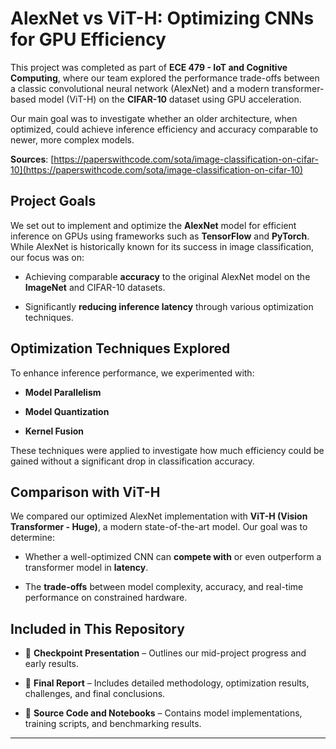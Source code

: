 # **AlexNet vs ViT-H: Optimizing CNNs for GPU Efficiency**

This project was completed as part of **ECE 479 \- IoT and Cognitive Computing**, where our team explored the performance trade-offs between a classic convolutional neural network (AlexNet) and a modern transformer-based model (ViT-H) on the **CIFAR-10** dataset using GPU acceleration.

Our main goal was to investigate whether an older architecture, when optimized, could achieve inference efficiency and accuracy comparable to newer, more complex models.

**Sources**: [https://paperswithcode.com/sota/image-classification-on-cifar-10](https://paperswithcode.com/sota/image-classification-on-cifar-10)

## **Project Goals**

We set out to implement and optimize the **AlexNet** model for efficient inference on GPUs using frameworks such as **TensorFlow** and **PyTorch**. While AlexNet is historically known for its success in image classification, our focus was on:

* Achieving comparable **accuracy** to the original AlexNet model on the **ImageNet** and CIFAR-10 datasets.

* Significantly **reducing inference latency** through various optimization techniques.

## **Optimization Techniques Explored**

To enhance inference performance, we experimented with:

* **Model Parallelism**

* **Model Quantization**

* **Kernel Fusion**

These techniques were applied to investigate how much efficiency could be gained without a significant drop in classification accuracy.

## **Comparison with ViT-H**

We compared our optimized AlexNet implementation with **ViT-H (Vision Transformer \- Huge)**, a modern state-of-the-art model. Our goal was to determine:

* Whether a well-optimized CNN can **compete with** or even outperform a transformer model in **latency**.

* The **trade-offs** between model complexity, accuracy, and real-time performance on constrained hardware.

## **Included in This Repository**

* 📝 **Checkpoint Presentation** – Outlines our mid-project progress and early results.

* 📄 **Final Report** – Includes detailed methodology, optimization results, challenges, and final conclusions.

* 📁 **Source Code and Notebooks** – Contains model implementations, training scripts, and benchmarking results.

 

---

